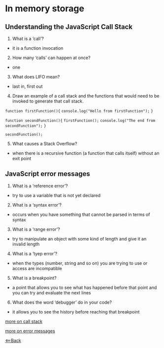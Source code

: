 # In memory storage

## Understanding the JavaScript Call Stack

1. What is a ‘call’?

  - it is a function invocation

2. How many ‘calls’ can happen at once?

  - one 

3. What does LIFO mean?

  - last in, first out

4. Draw an example of a call stack and the functions that would need to be invoked to generate that call stack.

 `function firstFunction(){`
  `console.log("Hello from firstFunction");`
`}`

`function secondFunction(){`
  `firstFunction();`
  `console.log("The end from secondFunction");`
`}`

`secondFunction();`

5. What causes a Stack Overflow?

  - when there is a recursive function (a function that calls itself) without an exit point

## JavaScript error messages


1. What is a ‘reference error’?

  - try to use a variable that is not yet declared

2. What is a ‘syntax error’?

  - occurs when you have something that cannot be parsed in terms of syntax

3. What is a ‘range error’?

  - try to manipulate an object with some kind of length and give it an invalid length

4. What is a ‘tyep error’?

  - when the types (number, string and so on) you are trying to use or access are incompatible

5. What is a breakpoint?

  - a point that allows you to see what has happened before that point and you can try and evaluate the next lines

6. What does the word ‘debugger’ do in your code?

  - it allows you to see the history before reaching that breakpoint


[more on call stack](https://www.freecodecamp.org/news/understanding-the-javascript-call-stack-861e41ae61d4/)

[more on error messages](https://codeburst.io/javascript-error-messages-debugging-d23f84f0ae7c)


[<==Back](README.md)